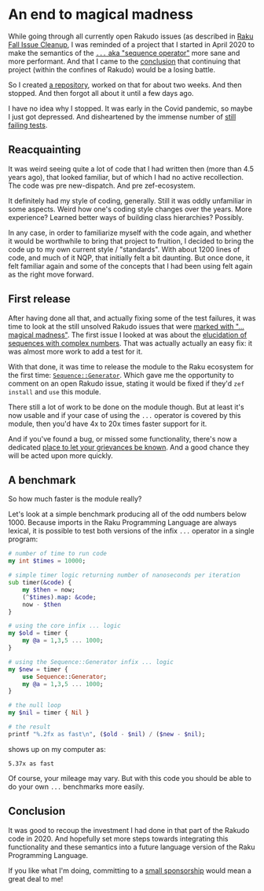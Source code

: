# An end to magical madness

While going through all currently open Rakudo issues (as described in [Raku Fall Issue Cleanup](https://dev.to/lizmat/raku-fall-issue-cleanup-lkc), I was reminded of a project that I started in April 2020 to make the semantics of the [`...` aka "sequence operator"](https://docs.raku.org/routine/%2E%2E%2E) more sane and more performant.  And that I came to the [conclusion](https://irclogs.raku.org/raku-dev/2020-04-19.html#12:37) that continuing that project (within the confines of Rakudo) would be a losing battle.

So I created [a repository](https://github.com/lizmat/Sequence-Generator), worked on that for about two weeks.  And then stopped.  And then forgot all about it until a few days ago.

I have no idea why I stopped.  It was early in the Covid pandemic, so maybe I just got depressed.  And disheartened by the immense number of [still failing tests](https://github.com/lizmat/Sequence-Generator/blob/main/t/02-exhaustive.rakutest#L335-L457).

## Reacquainting

It was weird seeing quite a lot of code that I had written then (more than 4.5 years ago), that looked familiar, but of which I had no active recollection.  The code was pre new-dispatch.  And pre zef-ecosystem.

It definitely had my style of coding, generally.  Still it was oddly unfamiliar in some aspects.  Weird how one's coding style changes over the years.  More experience?  Learned better ways of building class hierarchies?  Possibly.

In any case, in order to familiarize myself with the code again, and whether it would be worthwhile to bring that project to fruition, I decided to bring the code up to my own current style / "standards".  With about 1200 lines of code, and much of it NQP, that initially felt a bit daunting.  But once done, it felt familiar again and some of the concepts that I had been using felt again as the right move forward.

## First release

After having done all that, and actually fixing some of the test failures, it was time to look at the still unsolved Rakudo issues that were [marked with "... magical madness"](https://github.com/rakudo/rakudo/labels/...%20magical%20madness).  The first issue I looked at was about the [elucidation of sequences with complex numbers](https://github.com/rakudo/rakudo/issues/3344).  That was actually actually an easy fix: it was almost more work to add a test for it.

With that done, it was time to release the module to the Raku ecosystem for the first time: [`Sequence::Generator`](https://raku.land/zef:lizmat/Sequence::Generator).  Which gave me the opportunity to comment on an open Rakudo issue, stating it would be fixed if they'd `zef install` and `use` this module.

There still a lot of work to be done on the module though.  But at least it's now usable and if your case of using the `...` operator is covered by this module, then you'd have 4x to 20x times faster support for it.

And if you've found a bug, or missed some functionality, there's now a dedicated [place to let your grievances be known](https://github.com/lizmat/Sequence-Generator/issues/new).  And a good chance they will be acted upon more quickly.

## A benchmark
So how much faster is the module really?

Let's look at a simple benchmark producing all of the odd numbers below 1000.  Because imports in the Raku Programming Language are always lexical, it is possible to test both versions of the infix `...` operator in a single program:
```raku
# number of time to run code
my int $times = 10000;

# simple timer logic returning number of nanoseconds per iteration
sub timer(&code) {
    my $then = now;
    (^$times).map: &code;
    now - $then
}

# using the core infix ... logic
my $old = timer {
    my @a = 1,3,5 ... 1000;
}

# using the Sequence::Generator infix ... logic
my $new = timer {
    use Sequence::Generator;
    my @a = 1,3,5 ... 1000;
}

# the null loop
my $nil = timer { Nil }

# the result
printf "%.2fx as fast\n", ($old - $nil) / ($new - $nil);
```
shows up on my computer as:
```
5.37x as fast
```
Of course, your mileage may vary.  But with this code you should be able to do your own `...` benchmarks more easily.

## Conclusion
It was good to recoup the investment I had done in that part of the Rakudo code in 2020.  And hopefully set more steps towards integrating this functionality and these semantics into a future language version of the Raku Programming Language.

If you like what I'm doing, committing to a [small sponsorship](https://github.com/sponsors/lizmat/) would mean a great deal to me!
